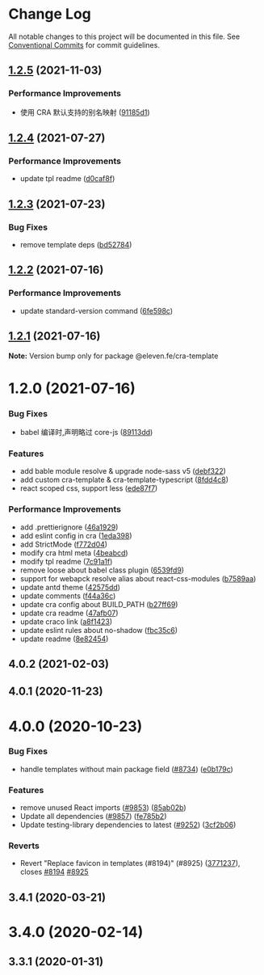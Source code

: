 # Change Log

All notable changes to this project will be documented in this file.
See [Conventional Commits](https://conventionalcommits.org) for commit guidelines.

## [1.2.5](https://github.com/eleven-net-cn/create-react-app/compare/@eleven.fe/cra-template@1.2.4...@eleven.fe/cra-template@1.2.5) (2021-11-03)

### Performance Improvements

- 使用 CRA 默认支持的别名映射 ([91185d1](https://github.com/eleven-net-cn/create-react-app/commit/91185d138c66b77dc87e1f90fc842388b3201da1))

## [1.2.4](https://github.com/eleven-net-cn/create-react-app/compare/@eleven.fe/cra-template@1.2.3...@eleven.fe/cra-template@1.2.4) (2021-07-27)

### Performance Improvements

- update tpl readme ([d0caf8f](https://github.com/eleven-net-cn/create-react-app/commit/d0caf8fcb5409146edbf2b0583ec138320eb8d5c))

## [1.2.3](https://github.com/eleven-net-cn/create-react-app/compare/@eleven.fe/cra-template@1.2.2...@eleven.fe/cra-template@1.2.3) (2021-07-23)

### Bug Fixes

- remove template deps ([bd52784](https://github.com/eleven-net-cn/create-react-app/commit/bd5278419cd565b4e4224e7d755c1b03ce630d51))

## [1.2.2](https://github.com/eleven-net-cn/create-react-app/compare/@eleven.fe/cra-template@1.2.1...@eleven.fe/cra-template@1.2.2) (2021-07-16)

### Performance Improvements

- update standard-version command ([6fe598c](https://github.com/eleven-net-cn/create-react-app/commit/6fe598cc90ddb0ab3ee57b88a3816c6d41c65198))

## [1.2.1](https://github.com/eleven-net-cn/create-react-app/compare/@eleven.fe/cra-template@1.2.0...@eleven.fe/cra-template@1.2.1) (2021-07-16)

**Note:** Version bump only for package @eleven.fe/cra-template

# 1.2.0 (2021-07-16)

### Bug Fixes

- babel 编译时,声明略过 core-js ([89113dd](https://github.com/eleven-net-cn/create-react-app/commit/89113dd7042fc69151144dd75a813c395f25b07d))

### Features

- add bable module resolve & upgrade node-sass v5 ([debf322](https://github.com/eleven-net-cn/create-react-app/commit/debf322107ca6320f219e5d0960c35cc63727562))
- add custom cra-template & cra-template-typescript ([8fdd4c8](https://github.com/eleven-net-cn/create-react-app/commit/8fdd4c8b2e7595cd70a34629ccd6249e64522233))
- react scoped css, support less ([ede87f7](https://github.com/eleven-net-cn/create-react-app/commit/ede87f7150b86a8b77355dc47eb48338c89ffd42))

### Performance Improvements

- add .prettierignore ([46a1929](https://github.com/eleven-net-cn/create-react-app/commit/46a19293cead7a5e342e5159c7ab19bba91eb5d1))
- add eslint config in cra ([1eda398](https://github.com/eleven-net-cn/create-react-app/commit/1eda3987df0cefb85750797735c1906971c95f27))
- add StrictMode ([f772d04](https://github.com/eleven-net-cn/create-react-app/commit/f772d04e48f24883bd77a63a0a78e62fce5e4995))
- modify cra html meta ([4beabcd](https://github.com/eleven-net-cn/create-react-app/commit/4beabcd12505c97fc4bc94d6deca635a71ae5ae1))
- modify tpl readme ([7c91a1f](https://github.com/eleven-net-cn/create-react-app/commit/7c91a1fca8816c2e5cb0119f6d3689f8e987fb2a))
- remove loose about babel class plugin ([6539fd9](https://github.com/eleven-net-cn/create-react-app/commit/6539fd9ccf149f72427516ed92c59c4da4a4f51c))
- support for webapck resolve alias about react-css-modules ([b7589aa](https://github.com/eleven-net-cn/create-react-app/commit/b7589aaae9fc3974a6c711dda82a81c565c31623))
- update antd theme ([42575dd](https://github.com/eleven-net-cn/create-react-app/commit/42575ddabd2c7188451d77b7a2eb2c2c73ef0055))
- update comments ([f44a36c](https://github.com/eleven-net-cn/create-react-app/commit/f44a36cd6291658d2ee7341972e50db59f891f69))
- update cra config about BUILD_PATH ([b27ff69](https://github.com/eleven-net-cn/create-react-app/commit/b27ff69ece05742b9d12f0121bd4256b778eb71e))
- update cra readme ([47afb07](https://github.com/eleven-net-cn/create-react-app/commit/47afb073f4c39d7f4a180f7b477d45ad1bfcf908))
- update craco link ([a8f1423](https://github.com/eleven-net-cn/create-react-app/commit/a8f142342c39a9801a87ab765c39a4f1731ef4c5))
- update eslint rules about no-shadow ([fbc35c6](https://github.com/eleven-net-cn/create-react-app/commit/fbc35c67bf779a0c26aeb62010861e7dfdd1bf43))
- update readme ([8e82454](https://github.com/eleven-net-cn/create-react-app/commit/8e824542b04ecfe5961ff6d15612ad9eed3045ee))

## 4.0.2 (2021-02-03)

## 4.0.1 (2020-11-23)

# 4.0.0 (2020-10-23)

### Bug Fixes

- handle templates without main package field ([#8734](https://github.com/eleven-net-cn/create-react-app/issues/8734)) ([e0b179c](https://github.com/eleven-net-cn/create-react-app/commit/e0b179c8ffd0386609ad7c2ad5599652ca8cbcd1))

### Features

- remove unused React imports ([#9853](https://github.com/eleven-net-cn/create-react-app/issues/9853)) ([85ab02b](https://github.com/eleven-net-cn/create-react-app/commit/85ab02ba583f88ad8aeb04c3dd057778a08f885f))
- Update all dependencies ([#9857](https://github.com/eleven-net-cn/create-react-app/issues/9857)) ([fe785b2](https://github.com/eleven-net-cn/create-react-app/commit/fe785b2ba73fdef7f96936d8740db30c746e56bf))
- Update testing-library dependencies to latest ([#9252](https://github.com/eleven-net-cn/create-react-app/issues/9252)) ([3cf2b06](https://github.com/eleven-net-cn/create-react-app/commit/3cf2b06c71c989d25a563705d89b77e8ed07ed2c))

### Reverts

- Revert "Replace favicon in templates (#8194)" (#8925) ([3771237](https://github.com/eleven-net-cn/create-react-app/commit/37712374bcaa6ccb168eeaf4fe8bd52d120dbc58)), closes [#8194](https://github.com/eleven-net-cn/create-react-app/issues/8194) [#8925](https://github.com/eleven-net-cn/create-react-app/issues/8925)

## 3.4.1 (2020-03-21)

# 3.4.0 (2020-02-14)

## 3.3.1 (2020-01-31)
